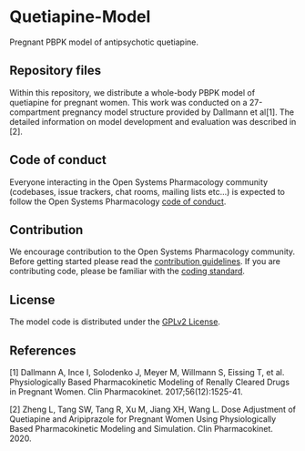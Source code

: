 # Quetiapine-Model
Pregnant PBPK model of antipsychotic quetiapine.

## Repository files
Within this repository, we distribute a whole-body PBPK model of quetiapine for pregnant women. This work was conducted on a 27-compartment pregnancy model structure provided by Dallmann et al[1]. The detailed information on model development and evaluation was described in [2]. 

## Code of conduct
Everyone interacting in the Open Systems Pharmacology community (codebases, issue trackers, chat rooms, mailing lists etc...) is expected to follow the Open Systems Pharmacology [code of conduct](https://github.com/Open-Systems-Pharmacology/Suite/blob/master/CODE_OF_CONDUCT.md#contributor-covenant-code-of-conduct).

## Contribution
We encourage contribution to the Open Systems Pharmacology community. Before getting started please read the [contribution guidelines](https://github.com/Open-Systems-Pharmacology/Suite/blob/master/CONTRIBUTING.md#ways-to-contribute). If you are contributing code, please be familiar with the [coding standard](https://github.com/Open-Systems-Pharmacology/Suite/blob/master/CODING_STANDARDS.md#visual-studio-settings).

## License
The model code is distributed under the [GPLv2 License](https://github.com/Open-Systems-Pharmacology/Suite/blob/develop/LICENSE).

## References
[1]	Dallmann A, Ince I, Solodenko J, Meyer M, Willmann S, Eissing T, et al. Physiologically Based Pharmacokinetic Modeling of Renally Cleared Drugs in Pregnant Women. Clin Pharmacokinet. 2017;56(12):1525-41.

[2] Zheng L, Tang SW, Tang R, Xu M, Jiang XH, Wang L. Dose Adjustment of Quetiapine and Aripiprazole for Pregnant Women Using Physiologically Based Pharmacokinetic Modeling and Simulation. Clin Pharmacokinet. 2020.

